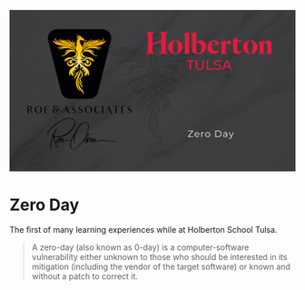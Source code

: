 ![zeroday](https://github.com/ronroeandassociates/assets/blob/master/images/hszd_banner.png)

# Zero Day

The first of many learning experiences while at Holberton School Tulsa.

> A zero-day (also known as 0-day) is a computer-software vulnerability either unknown to those who should be interested in its mitigation (including the vendor of the target software) or known and without a patch to correct it.
